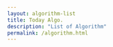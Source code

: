 ```yaml
---
layout: algorithm-list
title: Today Algo.
description: "List of Algorithm"
permalink: /algorithm.html
---
```

